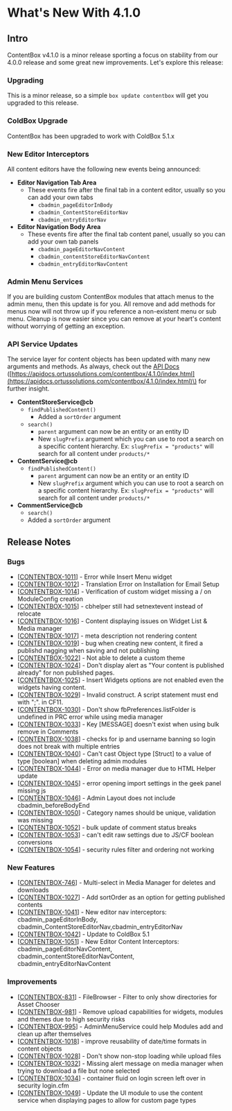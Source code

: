 # What's New With 4.1.0

## Intro

ContentBox v4.1.0 is a minor release sporting a focus on stability from our 4.0.0 release and some great new improvements.  Let's explore this release:

### Upgrading

This is a minor release, so a simple `box update contentbox` will get you upgraded to this release.

### ColdBox Upgrade

ContentBox has been upgraded to work with ColdBox 5.1.x

### New Editor Interceptors

All content editors have the following new events being announced:

* **Editor Navigation Tab Area**
  * These events fire after the final tab in a content editor, usually so you can add your own tabs
    * `cbadmin_pageEditorInBody`
    * `cbadmin_ContentStoreEditorNav`
    * `cbadmin_entryEditorNav`
* **Editor Navigation Body Area**
  * These events fire after the final tab content panel, usually so you can add your own tab panels
    * `cbadmin_pageEditorNavContent`
    * `cbadmin_contentStoreEditorNavContent`
    * `cbadmin_entryEditorNavContent`

### Admin Menu Services

If you are building custom ContentBox modules that attach menus to the admin menu, then this update is for you.  All remove and add methods for menus now will not throw up if you reference a non-existent menu or sub menu.  Cleanup is now easier since you can remove at your heart's content without worrying of getting an exception.

### API Service Updates

The service layer for content objects has been updated with many new arguments and methods. As always, check out the [API Docs](https://apidocs.ortussolutions.com/contentbox/4.1.0/index.html) \([https://apidocs.ortussolutions.com/contentbox/4.1.0/index.html](https://apidocs.ortussolutions.com/contentbox/4.1.0/index.html)\) for further insight.  

* **ContentStoreService@cb**
  * `findPublishedContent()`
    * Added a `sortOrder` argument 
  * `search()`
    * `parent` argument can now be an entity or an entity ID
    * New `slugPrefix` argument which you can use to root a search on a specific content hierarchy. Ex: `slugPrefix = "products"` will search for all content under `products/*`
* **ContentService@cb**
  * `findPublishedContent()`
    * `parent` argument can now be an entity or an entity ID
    * New `slugPrefix` argument which you can use to root a search on a specific content hierarchy. Ex: `slugPrefix = "products"` will search for all content under `products/*`
* **CommentService@cb**
  * `search()`
  * Added a `sortOrder` argument

## Release Notes

### Bugs

* \[[CONTENTBOX-1011](https://ortussolutions.atlassian.net/browse/CONTENTBOX-1011)\] - Error while Insert Menu widget
* \[[CONTENTBOX-1012](https://ortussolutions.atlassian.net/browse/CONTENTBOX-1012)\] - Translation Error on Installation for Email Setup
* \[[CONTENTBOX-1014](https://ortussolutions.atlassian.net/browse/CONTENTBOX-1014)\] - Verification of custom widget missing a / on ModuleConfig creation
* \[[CONTENTBOX-1015](https://ortussolutions.atlassian.net/browse/CONTENTBOX-1015)\] - cbhelper still had setnextevent instead of relocate
* \[[CONTENTBOX-1016](https://ortussolutions.atlassian.net/browse/CONTENTBOX-1016)\] - Content displaying issues on Widget List & Media manager
* \[[CONTENTBOX-1017](https://ortussolutions.atlassian.net/browse/CONTENTBOX-1017)\] - meta description not rendering content
* \[[CONTENTBOX-1019](https://ortussolutions.atlassian.net/browse/CONTENTBOX-1019)\] - bug when creating new content, it fired a publishd nagging when saving and not publishing
* \[[CONTENTBOX-1022](https://ortussolutions.atlassian.net/browse/CONTENTBOX-1022)\] - Not able to delete a custom theme
* \[[CONTENTBOX-1024](https://ortussolutions.atlassian.net/browse/CONTENTBOX-1024)\] - Don't display alert as "Your content is published already" for non published pages.
* \[[CONTENTBOX-1025](https://ortussolutions.atlassian.net/browse/CONTENTBOX-1025)\] - Insert Widgets options are not enabled even the widgets having content.
* \[[CONTENTBOX-1029](https://ortussolutions.atlassian.net/browse/CONTENTBOX-1029)\] - Invalid construct. A script statement must end with ";". in CF11.
* \[[CONTENTBOX-1030](https://ortussolutions.atlassian.net/browse/CONTENTBOX-1030)\] - Don't show fbPreferences.listFolder is undefined in PRC error while using media manager
* \[[CONTENTBOX-1033](https://ortussolutions.atlassian.net/browse/CONTENTBOX-1033)\] - Key \[MESSAGE\] doesn't exist when using bulk remove in Comments
* \[[CONTENTBOX-1038](https://ortussolutions.atlassian.net/browse/CONTENTBOX-1038)\] - checks for ip and username banning so login does not break with multiple entries
* \[[CONTENTBOX-1040](https://ortussolutions.atlassian.net/browse/CONTENTBOX-1040)\] - Can't cast Object type \[Struct\] to a value of type \[boolean\] when deleting admin modules
* \[[CONTENTBOX-1044](https://ortussolutions.atlassian.net/browse/CONTENTBOX-1044)\] - Error on media manager due to HTML Helper update
* \[[CONTENTBOX-1045](https://ortussolutions.atlassian.net/browse/CONTENTBOX-1045)\] - error opening import settings in the geek panel missing js
* \[[CONTENTBOX-1046](https://ortussolutions.atlassian.net/browse/CONTENTBOX-1046)\] - Admin Layout does not include cbadmin\_beforeBodyEnd
* \[[CONTENTBOX-1050](https://ortussolutions.atlassian.net/browse/CONTENTBOX-1050)\] - Category names should be unique, validation was missing
* \[[CONTENTBOX-1052](https://ortussolutions.atlassian.net/browse/CONTENTBOX-1052)\] - bulk update of comment status breaks
* \[[CONTENTBOX-1053](https://ortussolutions.atlassian.net/browse/CONTENTBOX-1053)\] - can't edit raw settings due to JS/CF boolean conversions
* \[[CONTENTBOX-1054](https://ortussolutions.atlassian.net/browse/CONTENTBOX-1054)\] - security rules filter and ordering not working

### New Features

* \[[CONTENTBOX-746](https://ortussolutions.atlassian.net/browse/CONTENTBOX-746)\] - Multi-select in Media Manager for deletes and downloads
* \[[CONTENTBOX-1027](https://ortussolutions.atlassian.net/browse/CONTENTBOX-1027)\] - Add sortOrder as an option for getting published contents
* \[[CONTENTBOX-1041](https://ortussolutions.atlassian.net/browse/CONTENTBOX-1041)\] - New editor nav interceptors: cbadmin\_pageEditorInBody, cbadmin\_ContentStoreEditorNav,cbadmin\_entryEditorNav
* \[[CONTENTBOX-1042](https://ortussolutions.atlassian.net/browse/CONTENTBOX-1042)\] - Update to ColdBox 5.1
* \[[CONTENTBOX-1051](https://ortussolutions.atlassian.net/browse/CONTENTBOX-1051)\] - New Editor Content Interceptors: cbadmin\_pageEditorNavContent, cbadmin\_contentStoreEditorNavContent, cbadmin\_entryEditorNavContent

### Improvements

* \[[CONTENTBOX-831](https://ortussolutions.atlassian.net/browse/CONTENTBOX-831)\] - FileBrowser - Filter to only show directories for Asset Chooser
* \[[CONTENTBOX-981](https://ortussolutions.atlassian.net/browse/CONTENTBOX-981)\] - Remove upload capabilities for widgets, modules and themes due to high security risks
* \[[CONTENTBOX-995](https://ortussolutions.atlassian.net/browse/CONTENTBOX-995)\] - AdminMenuService could help Modules add and clean up after themselves
* \[[CONTENTBOX-1018](https://ortussolutions.atlassian.net/browse/CONTENTBOX-1018)\] - improve reusability of date/time formats in content objects
* \[[CONTENTBOX-1028](https://ortussolutions.atlassian.net/browse/CONTENTBOX-1028)\] - Don't show non-stop loading while upload files
* \[[CONTENTBOX-1032](https://ortussolutions.atlassian.net/browse/CONTENTBOX-1032)\] - Missing alert message on media manager when trying to download a file but none selected
* \[[CONTENTBOX-1034](https://ortussolutions.atlassian.net/browse/CONTENTBOX-1034)\] - container fluid on login screen left over in security login.cfm
* \[[CONTENTBOX-1049](https://ortussolutions.atlassian.net/browse/CONTENTBOX-1049)\] - Update the UI module to use the content service when displaying pages to allow for custom page types

